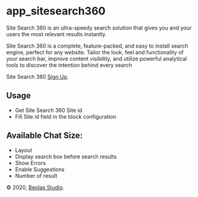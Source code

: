 # app_sitesearch360

Site Search 360 is an ultra-speedy search solution that gives you and your users the most relevant results instantly. 

Site Search 360 is a complete, feature-packed, and easy to install search engine, perfect for any website. Tailor the look, feel and functionality of your search bar, improve content visibility, and utilize powerful analytical tools to discover the intention behind every search


Site Search 360 [Sign Up](https://www.sitesearch360.com/).

## Usage
- Get Site Search 360 Site id
- Fill Site id field in the block configuration

## Available Chat Size:
- Layout
- Display search box before search results
- Show Errors
- Enable Suggestions
- Number of result

© 2020, [Beplas Studio](https://beplasstudio.com/).
